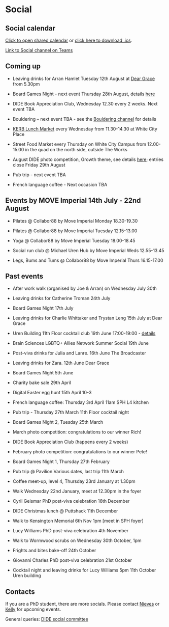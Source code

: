 # Social

## Social calendar

[Click to open shared calendar](https://outlook.office365.com/owa/calendar/d3495141dd604a45b1a70bcec775574c@imperial.ac.uk/96f193142b4a41d9a6e4946634663c5817212224041536648077/calendar.html) or [click here to download .ics](https://outlook.office365.com/owa/calendar/d3495141dd604a45b1a70bcec775574c@imperial.ac.uk/96f193142b4a41d9a6e4946634663c5817212224041536648077/calendar.ics).

[Link to Social channel on Teams](https://teams.microsoft.com/l/channel/19%3Afe29e82660f74575a9d515de83d01afa%40thread.tacv2/Social?groupId=ba231111-1572-42ae-981e-c8bc7aa681ef&tenantId=2b897507-ee8c-4575-830b-4f8267c3d307)

## Coming up

* Leaving drinks for Arran Hamlet Tuesday 12th August at [Dear Grace](https://www.deargracelondon.co.uk/) from 5.30pm

* Board Games Night - next event Thursday 28th August, details [here](https://teams.microsoft.com/l/message/19:fe29e82660f74575a9d515de83d01afa@thread.tacv2/1753966220980?tenantId=2b897507-ee8c-4575-830b-4f8267c3d307&groupId=ba231111-1572-42ae-981e-c8bc7aa681ef&parentMessageId=1753966220980&teamName=DIDE%20-%20WP&channelName=Social&createdTime=1753966220980)

* DIDE Book Appreciation Club,  Wednesday 12.30 every 2 weeks. Next event TBA

* Bouldering – next event TBA - see the [Bouldering channel](https://teams.microsoft.com/l/channel/19%3Ac670ba9048344213b0736a2348a1e709%40thread.tacv2/Bouldering?groupId=ba231111-1572-42ae-981e-c8bc7aa681ef&tenantId=2b897507-ee8c-4575-830b-4f8267c3d307) for details

* [KERB Lunch Market](https://www.kerbfood.com/markets/white-city/) every Wednesday from 11.30-14.30 at White City Place

* Street Food Market every Thursday on White City Campus from 12.00-15.00 in the quad on the north side, outside The Works

* August DIDE photo competition, Growth theme, see details [here](https://teams.microsoft.com/l/message/19:fe29e82660f74575a9d515de83d01afa@thread.tacv2/1754915167428?tenantId=2b897507-ee8c-4575-830b-4f8267c3d307&groupId=ba231111-1572-42ae-981e-c8bc7aa681ef&parentMessageId=1754915167428&teamName=DIDE%20-%20WP&channelName=Social&createdTime=1754915167428); entries close Friday 29th August

* Pub trip - next event TBA

* French language coffee - Next occasion TBA

## Events by MOVE Imperial 14th July - 22nd August

* Pilates @ Collabor88 by Move Imperial Monday 18.30-19.30 

* Pilates @ Collabor88 by Move Imperial Tuesday 12.15-13.00 

* Yoga @ Collabor88 by Move Imperial Tuesday 18.00-18.45 

* Social run club @ Michael Uren Hub by Move Imperial Weds 12.55-13.45 

* Legs, Bums and Tums @ Collabor88 by Move Imperial Thurs 16.15-17.00

## Past events
  
* After work walk (organised by Joe & Arran) on Wednesday July 30th

* Leaving drinks for Catherine Troman 24th July

* Board Games Night 17th July

* Leaving drinks for Charlie Whittaker and Trystan Leng 15th July at Dear Grace

* Uren Building 11th Floor cocktail club 19th June 17:00-19:00 - [details](https://teams.microsoft.com/l/message/19:fe29e82660f74575a9d515de83d01afa@thread.tacv2/1749720102264?tenantId=2b897507-ee8c-4575-830b-4f8267c3d307&groupId=ba231111-1572-42ae-981e-c8bc7aa681ef&parentMessageId=1749720102264&teamName=DIDE%20-%20WP&channelName=Social&createdTime=1749720102264)

* Brain Sciences LGBTQ+ Allies Network Summer Social 19th June

* Post-viva drinks for Julia and Lanre. 16th June The Broadcaster

* Leaving drinks for Zara. 12th June Dear Grace

* Board Games Night 5th June

* Charity bake sale 29th April

* Digital Easter egg hunt 15th April 10-3

* French language coffee: Thursday 3rd April 11am SPH L4 kitchen

* Pub trip - Thursday 27th March 11th Floor cocktail night

* Board Games Night 2, Tuesday 25th March

* March photo competition: congratulations to our winner Rich!

* DIDE Book Appreciation Club (happens every 2 weeks)

* February photo competition: congratulations to our winner Pete!

* Board Games Night 1, Thursday 27th February

* Pub trip @ Pavilion Various dates, last trip 11th March
  
* Coffee meet-up, level 4, Thursday 23rd January at 1.30pm
  
* Walk Wednesday 22nd January, meet at 12.30pm in the foyer

* Cyril Geismar PhD post-viva celebration 16th December

* DIDE Christmas lunch @ Puttshack 11th December

* Walk to Kensington Memorial 6th Nov 1pm [meet in SPH foyer]

* Lucy Williams PhD post-viva celebration 4th November

* Walk to Wormwood scrubs on Wednesday 30th October, 1pm

* Frights and bites bake-off 24th October

* Giovanni Charles PhD post-viva celebration 21st October

* Cocktail night and leaving drinks for Lucy Williams
  5pm 11th October Uren building

## Contacts

If you are a PhD student, there are more socials. Please contact [Nieves](mailto:n.derqui-fernandez@imperial.ac.uk) or [Kelly](mailto:k.mccain22@imperial.ac.uk) for upcoming events.

General queries: [DIDE social committee](mailto:dide-social@imperial.ac.uk)
